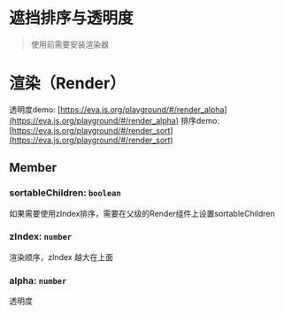 # 遮挡排序与透明度

> 使用前需要安装渲染器

# 渲染（Render）
透明度demo: [https://eva.js.org/playground/#/render_alpha](https://eva.js.org/playground/#/render_alpha)
排序demo: [https://eva.js.org/playground/#/render_sort](https://eva.js.org/playground/#/render_sort)
## Member
### sortableChildren: `boolean` 
如果需要使用zIndex排序，需要在父级的Render组件上设置sortableChildren
### zIndex: `number` 
渲染顺序，zIndex 越大在上面
### alpha: `number` 
透明度
